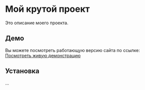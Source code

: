 # Мой крутой проект

Это описание моего проекта.

## Демо

Вы можете посмотреть работающую версию сайта по ссылке:
[Посмотреть живую демонстрацию]((https://k1n9gg07.github.io/-contact-card/)(https://k1n9gg07.github.io/-contact-card/))

## Установка

... 
